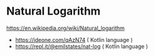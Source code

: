 # Natural Logarithm

https://en.wikipedia.org/wiki/Natural_logarithm

* https://ideone.com/qAzN74 ( Kotlin language )
* https://repl.it/@emilstates/nat-log ( Kotlin language )
